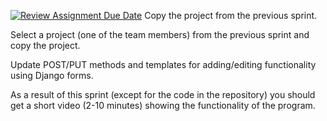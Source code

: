 
[![Review Assignment Due Date](https://classroom.github.com/assets/deadline-readme-button-22041afd0340ce965d47ae6ef1cefeee28c7c493a6346c4f15d667ab976d596c.svg)](https://classroom.github.com/a/BbxpX_Lv)
Сopy the project from the previous sprint.


Select a project (one of the team members) from the previous sprint and copy the project.

Update POST/PUT methods and templates for adding/editing functionality using Django forms. 


As a result of this sprint (except for the code in the repository) you should get a short video (2-10 minutes) showing
the functionality of the program.
